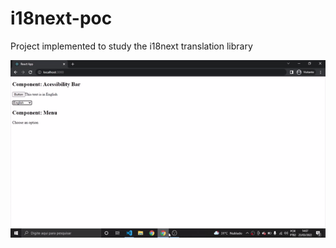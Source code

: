 # i18next-poc
Project implemented to study the i18next translation library

![Gif da aplicação](https://github.com/VitinhoSouza/i18next-poc/blob/master/src/assets/i18n.gif)
